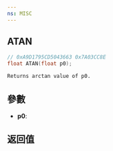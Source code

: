 ```yaml
---
ns: MISC
---
```

## ATAN

```c
// 0xA9D1795CD5043663 0x7A03CC8E
float ATAN(float p0);
```

```
Returns arctan value of p0.  
```

## 參數
* **p0**: 

## 返回值
